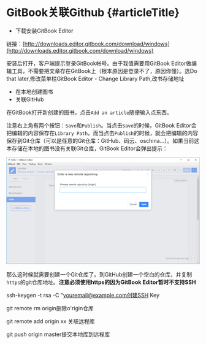 # GitBook关联Github {#articleTitle}

* 下载安装GitBook Editor

链接：[http://downloads.editor.gitbook.com/download/windows](http://downloads.editor.gitbook.com/download/windows)

安装后打开，客户端提示登录GitBook帐号。由于我值需要用GitBook Editor做编辑工具，不需要把文章存在GitBook上（根本原因是登录不了，原因你懂）。选Do that later,修改菜单栏GitBook Editor - Change Library Path,改书存储地址

* 在本地创建图书
* 关联GitHub

在GitBook打开新创建的图书，点击`Add an article`随便输入点东西。

注意右上角有两个按钮：`Save`和`Publish`。当点击`Save`的时候，GitBook Editor会把编辑的内容保存在`Library Path`。而当点击`Publish`的时候，就会把编辑的内容保存到Git仓库（可以是任意的Git仓库：GitHub、码云、oschina...）。如果当前这本存储在本地的图书没有关联Git仓库，GitBook Editor会弹出提示：

![](/assets/2360203761-59d26466c2e7b_articlex.png)

那么这时候就需要创建一个Git仓库了。到GitHub创建一个空白的仓库，并复制`https`的git仓库地址。**注意必须使用https的因为GitBook Editor暂时不支持SSH**

ssh-keygen -t rsa -C "youremail@example.com创建SSH Key





git remote rm origin删除o'rigin仓库

git remote add origin xx 关联远程库

git push origin master提交本地库到远程库

